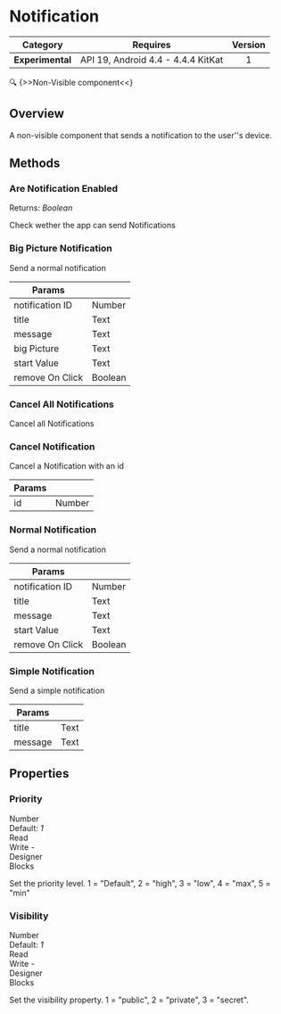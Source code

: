 # Notification

| Category | Requires | Version |
|:--------:|:-------:|:--------:|
|**Experimental**|<span class="chip chip-any">API 19, Android 4.4 - 4.4.4 KitKat</span>|<span class="chip chip-number">1</span>|

:mag: {>>Non-Visible component<<}

## Overview

A non-visible component that sends a notification to the user''s device.

## Methods

### Are Notification Enabled

<span class="chip chip-boolean">Returns: <i>Boolean</i></span>

Check wether the app can send Notifications

<div class="block" ai2-block="method" not-rendered="true" value="%7B%22componentName%22:%20%22Notification%22,%20%22name%22:%20%22Are%20Notification%20Enabled%22,%20%22output%22:%20true,%20%22param%22:%20%5B%5D%7D"></div>

### Big Picture Notification

Send a normal notification

<div class="block" ai2-block="method" not-rendered="true" value="%7B%22componentName%22:%20%22Notification%22,%20%22name%22:%20%22Big%20Picture%20Notification%22,%20%22output%22:%20false,%20%22param%22:%20%5B%22notification%20ID%22,%20%22title%22,%20%22message%22,%20%22big%20Picture%22,%20%22start%20Value%22,%20%22remove%20On%20Click%22%5D%7D"></div>

| Params | []() |
|--------|------|
|notification ID|<span class="chip chip-number">Number</span>|
|title|<span class="chip chip-text">Text</span>|
|message|<span class="chip chip-text">Text</span>|
|big Picture|<span class="chip chip-text">Text</span>|
|start Value|<span class="chip chip-text">Text</span>|
|remove On Click|<span class="chip chip-boolean">Boolean</span>|

### Cancel All Notifications

Cancel all Notifications

<div class="block" ai2-block="method" not-rendered="true" value="%7B%22componentName%22:%20%22Notification%22,%20%22name%22:%20%22Cancel%20All%20Notifications%22,%20%22output%22:%20false,%20%22param%22:%20%5B%5D%7D"></div>

### Cancel Notification

Cancel a Notification with an id

<div class="block" ai2-block="method" not-rendered="true" value="%7B%22componentName%22:%20%22Notification%22,%20%22name%22:%20%22Cancel%20Notification%22,%20%22output%22:%20false,%20%22param%22:%20%5B%22id%22%5D%7D"></div>

| Params | []() |
|--------|------|
|id|<span class="chip chip-number">Number</span>|

### Normal Notification

Send a normal notification

<div class="block" ai2-block="method" not-rendered="true" value="%7B%22componentName%22:%20%22Notification%22,%20%22name%22:%20%22Normal%20Notification%22,%20%22output%22:%20false,%20%22param%22:%20%5B%22notification%20ID%22,%20%22title%22,%20%22message%22,%20%22start%20Value%22,%20%22remove%20On%20Click%22%5D%7D"></div>

| Params | []() |
|--------|------|
|notification ID|<span class="chip chip-number">Number</span>|
|title|<span class="chip chip-text">Text</span>|
|message|<span class="chip chip-text">Text</span>|
|start Value|<span class="chip chip-text">Text</span>|
|remove On Click|<span class="chip chip-boolean">Boolean</span>|

### Simple Notification

Send a simple notification

<div class="block" ai2-block="method" not-rendered="true" value="%7B%22componentName%22:%20%22Notification%22,%20%22name%22:%20%22Simple%20Notification%22,%20%22output%22:%20false,%20%22param%22:%20%5B%22title%22,%20%22message%22%5D%7D"></div>

| Params | []() |
|--------|------|
|title|<span class="chip chip-text">Text</span>|
|message|<span class="chip chip-text">Text</span>|

## Properties

### Priority

<span style="user-select: none; white-space:pre-wrap;"><span class="chip chip-number">Number</span> <span class="chip chip-number">Default: <i>1</i></span>          <span class="chip chip-rw">Read</span> <span class="chip chip-rw">Write</span> - <span class="chip chip-bd">Designer</span> <span class="chip chip-bd">Blocks</span>&#32;</span>

Set the priority level. 1 = "Default", 2 = "high", 3 = "low", 4 = "max", 5 = "min"

<div class="block" ai2-block="property" not-rendered="true" value="%7B%22componentName%22:%20%22Notification%22,%20%22name%22:%20%22Priority%22,%20%22getter%22:%20true%7D"></div>
<div class="block" ai2-block="property" not-rendered="true" value="%7B%22componentName%22:%20%22Notification%22,%20%22name%22:%20%22Priority%22,%20%22getter%22:%20false%7D"></div>

### Visibility

<span style="user-select: none; white-space:pre-wrap;"><span class="chip chip-number">Number</span> <span class="chip chip-number">Default: <i>1</i></span>          <span class="chip chip-rw">Read</span> <span class="chip chip-rw">Write</span> - <span class="chip chip-bd">Designer</span> <span class="chip chip-bd">Blocks</span>&#32;</span>

Set the visibility property. 1 = "public", 2 = "private", 3 = "secret".

<div class="block" ai2-block="property" not-rendered="true" value="%7B%22componentName%22:%20%22Notification%22,%20%22name%22:%20%22Visibility%22,%20%22getter%22:%20true%7D"></div>
<div class="block" ai2-block="property" not-rendered="true" value="%7B%22componentName%22:%20%22Notification%22,%20%22name%22:%20%22Visibility%22,%20%22getter%22:%20false%7D"></div>
